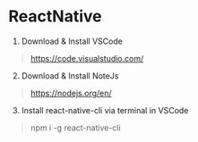 # ReactNative

1. Download & Install VSCode
>https://code.visualstudio.com/

2. Download & Install NoteJs
>https://nodejs.org/en/

3. Install react-native-cli via terminal in VSCode
>npm i -g react-native-cli
